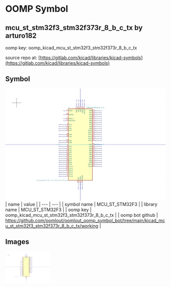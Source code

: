 # OOMP Symbol  
## mcu_st_stm32f3_stm32f373r_8_b_c_tx  by arturo182  
  
oomp key: oomp_kicad_mcu_st_stm32f3_stm32f373r_8_b_c_tx  
  
source repo at: [https://gitlab.com/kicad/libraries/kicad-symbols](https://gitlab.com/kicad/libraries/kicad-symbols)  
## Symbol  
  
[![working.png](working_600.png)](working.png)  
| name | value | 
| --- | --- | 
| symbol name | MCU_ST_STM32F3 | 
| library name | MCU_ST_STM32F3 | 
| oomp key | oomp_kicad_mcu_st_stm32f3_stm32f373r_8_b_c_tx | 
| oomp bot github | https://github.com/oomlout/oomlout_oomp_symbol_bot/tree/main/kicad_mcu_st_stm32f3_stm32f373r_8_b_c_tx/working | 
## Images  
  
[![working.png](working_140.png)](working.png)  
